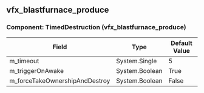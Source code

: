 ## vfx_blastfurnace_produce

### Component: TimedDestruction (vfx_blastfurnace_produce)

|Field|Type|Default Value|
|---|---|---|
|m_timeout|System.Single|5|
|m_triggerOnAwake|System.Boolean|True|
|m_forceTakeOwnershipAndDestroy|System.Boolean|False|

